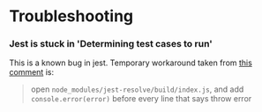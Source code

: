 # Troubleshooting

### Jest is stuck in 'Determining test cases to run'

This is a known bug in jest. Temporary workaround taken from [this comment](https://github.com/facebook/jest/issues/4883#issuecomment-346444118) is:

> open `node_modules/jest-resolve/build/index.js`, and add `console.error(error)` before every line that says throw error